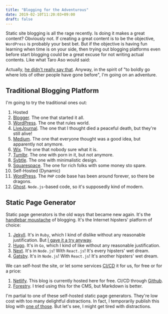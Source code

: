 ```yaml
---
title: "Blogging for the Adventurous"
date: 2019-02-10T11:20:03+09:00
draft: false
---
```


Static site blogging is all the rage recently. Is doing it makes a great content? Obviously not. If creating a great content is to be the objective, `WordPress` is probably your best bet. But if the objective is having fun learning when time is on your side, then trying out blogging platforms even before start blogging could be a great excuse for not writing actual contents. Like what Taro Aso would said:

<blockquote class="imgur-embed-pub" lang="en" data-id="kOHqrSK"><a href="//imgur.com/kOHqrSK"></a></blockquote><script async src="//s.imgur.com/min/embed.js" charset="utf-8"></script>

Actually, [he didn't really say that](http://japan.kantei.go.jp/asospeech/2009/06/17message_e.html). Anyway, in the spirit of "to boldly go where lots of other people have gone before", I'm going on an adventure. 

## Traditional Blogging Platform

I'm going to try the traditional ones out:

1. Hosted
  1. [Blogger](https://www.blogger.com/). The one that started it all.
  1. [WordPress](https://wordpress.com/). The one that rules world.
  1. [LiveJournal](https://www.livejournal.com/). The one that I thought died a peaceful death, but they're still alive!
  1. [Medium](https://medium.com/). The one that everyone thought was a good idea, but apparently not anymore.
  1. [Wix](https://www.wix.com/). The one that nobody sure what it is.
  1. [Tumlbr](https://www.tumblr.com/). The one with porn in it, but not anymore.
  1. [Svbtle](https://svbtle.com/). The one with minimalistic design.
  1. [Squarespace](https://www.squarespace.com/). The one for rich folks with some money sto spare.
1. Self-Hosted (Dynamic)
  1. [WordPress](https://wordpress.org/). The `PHP` code base has been around forever, so there be dragons.
  1. [Ghost](https://ghost.org/). `Node.js`-based code, so it's supposedly kind of modern.

## Static Page Generator
  
Static page generators is the old ways that became new again. It's the [handlebar moustache](https://en.wikipedia.org/wiki/Handlebar_moustache) of blogging. It's the Internet hipsters' platform of choice:

1. [Jekyll](https://jekyllrb.com/). It's in `Ruby`, which I kind of dislike without any reasonable justification. But [I gave it a try anyway](http://mamad.purbo.org/).
2. [Hugo](https://gohugo.io/). It's in `Go`, which I kind of like without any reasonable justification. 
3. [Next](https://nextjs.org/). It's in `Node.js`! With `React.js`! It's every hipsters' wet dream.
3. [Gatsby](https://www.gatsbyjs.org/). It's in `Node.js`! With `React.js`! It's another hipsters' wet dream.

We can self-host the site, or let some services [CI/CD](https://en.wikipedia.org/wiki/CI/CD) it for us, for free or for a price:

1. [Netlify](https://www.netlify.com/). This blog is currently hosted here for free. CI/CD through [Github](https://github.com/kotodo-app/blog-kotodo-app).
2. [Forestry](https://forestry.io/). I tried using this for the CMS, but Markdown is better.

I'm partial to one of these self-hosted static page generators. They're low cost with too many delightful distractions. In fact, I temporarily publish this blog with [one of those](https://gohugo.io/). But let's see, I might get tired with distractions.
